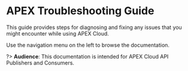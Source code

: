 # APEX Troubleshooting Guide

This guide provides steps for diagnosing and fixing any issues that you might encounter while using APEX Cloud.

Use the navigation menu on the left to browse the documentation.

?> **Audience**: This documentation is intended for APEX Cloud API Publishers and Consumers.

